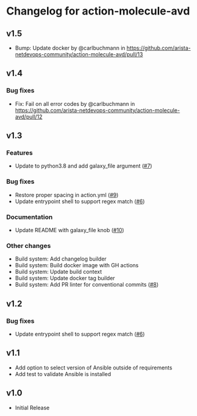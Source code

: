 # Changelog for action-molecule-avd

## v1.5

- Bump: Update docker by @carlbuchmann in https://github.com/arista-netdevops-community/action-molecule-avd/pull/13

## v1.4

### Bug fixes

- Fix: Fail on all error codes by @carlbuchmann in https://github.com/arista-netdevops-community/action-molecule-avd/pull/12

## v1.3

### Features

 - Update to python3.8 and add galaxy_file argument ([#7](https://github.com/arista-netdevops-community/action-molecule-avd/issues/7))

### Bug fixes

 -  Restore proper spacing in action.yml ([#9](https://github.com/arista-netdevops-community/action-molecule-avd/issues/9))
 - Update entrypoint shell to support regex match ([#6](https://github.com/arista-netdevops-community/action-molecule-avd/issues/6))

### Documentation

 - Update README with galaxy_file knob ([#10](https://github.com/arista-netdevops-community/action-molecule-avd/issues/10))

### Other changes

- Build system: Add changelog builder
- Build system: Build docker image with GH actions
- Build system: Update build context
- Build system: Update docker tag builder
- Build system: Add PR linter for conventional commits ([#8](https://github.com/arista-netdevops-community/action-molecule-avd/issues/8))

## v1.2

### Bug fixes

- Update entrypoint shell to support regex match ([#6](https://github.com/arista-netdevops-community/action-molecule-avd/issues/6))

## v1.1

- Add option to select version of Ansible outside of requirements
- Add test to validate Ansible is installed

## v1.0

- Initial Release
